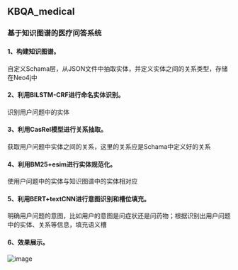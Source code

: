 ## KBQA_medical
### 基于知识图谱的医疗问答系统
#### 1、构建知识图谱。
自定义Schama层，从JSON文件中抽取实体，并定义实体之间的关系类型，存储在Neo4j中
#### 2、利用BILSTM-CRF进行命名实体识别。
识别用户问题中的实体
#### 3、利用CasRel模型进行关系抽取。
获取用户问题中实体之间的关系，这里的关系应是Schama中定义好的关系
#### 4、利用BM25+esim进行实体规范化。
使用户问题中的实体与知识图谱中的实体相对应
#### 5、利用BERT+textCNN进行意图识别和槽位填充。
明确用户问题的意图，比如用户的意图是问症状还是问药物；根据识别出用户问题中的实体、关系等信息，填充语义槽
#### 6、效果展示。
![image](https://user-images.githubusercontent.com/74800719/235571039-e6ead034-7e0a-4040-841c-5d7c36cbeafb.png)

